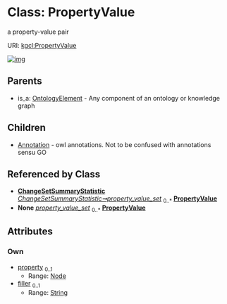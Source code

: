 
# Class: PropertyValue


a property-value pair

URI: [kgcl:PropertyValue](http://w3id.org/kgcl/PropertyValue)


[![img](https://yuml.me/diagram/nofunky;dir:TB/class/[Node]<property%200..1-%20[PropertyValue&#124;filler:string%20%3F],[ChangeSetSummaryStatistic]++-%20property_value_set%200..*>[PropertyValue],[PropertyValue]^-[Annotation],[OntologyElement]^-[PropertyValue],[OntologyElement],[Node],[ChangeSetSummaryStatistic],[Annotation])](https://yuml.me/diagram/nofunky;dir:TB/class/[Node]<property%200..1-%20[PropertyValue&#124;filler:string%20%3F],[ChangeSetSummaryStatistic]++-%20property_value_set%200..*>[PropertyValue],[PropertyValue]^-[Annotation],[OntologyElement]^-[PropertyValue],[OntologyElement],[Node],[ChangeSetSummaryStatistic],[Annotation])

## Parents

 *  is_a: [OntologyElement](OntologyElement.md) - Any component of an ontology or knowledge graph

## Children

 * [Annotation](Annotation.md) - owl annotations. Not to be confused with annotations sensu GO

## Referenced by Class

 *  **[ChangeSetSummaryStatistic](ChangeSetSummaryStatistic.md)** *[ChangeSetSummaryStatistic➞property_value_set](ChangeSetSummaryStatistic_property_value_set.md)*  <sub>0..\*</sub>  **[PropertyValue](PropertyValue.md)**
 *  **None** *[property_value_set](property_value_set.md)*  <sub>0..\*</sub>  **[PropertyValue](PropertyValue.md)**

## Attributes


### Own

 * [property](property.md)  <sub>0..1</sub>
     * Range: [Node](Node.md)
 * [filler](filler.md)  <sub>0..1</sub>
     * Range: [String](types/String.md)
